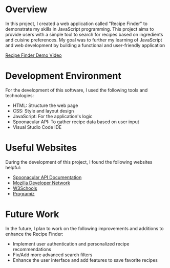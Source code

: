 # Overview
In this project, I created a web application called "Recipe Finder" to demonstrate my skills in JavaScript programming. This project aims to provide users with a simple tool to search for recipes based on ingredients and cuisine preferences. My goal was to further my learning of JavaScript and web development by building a functional and user-friendly application

[Recipe Finder Demo Video](https://youtu.be/H0pp2zwEE_E)

# Development Environment

For the development of this software, I used the following tools and technologies:

* HTML: Structure the web page
* CSS: Style and layout design
* JavaScript: For the application's logic
* Spoonacular API: To gather recipe data based on user input
* Visual Studio Code IDE

# Useful Websites

During the development of this project, I found the following websites helpful:

* [Spoonacular API Documentation](https://spoonacular.com/food-api/console#Dashboard)
* [Mozilla Developer Network](https://developer.mozilla.org/en-US/docs/Web/JavaScript)
* [W3Schools](https://www.w3schools.com/)
* [Programiz](https://www.programiz.com/javascript)

# Future Work

In the future, I plan to work on the following improvements and additions to enhance the Recipe Finder:

* Implement user authentication and personalized recipe recommendations
* Fix/Add more advanced search filters
* Enhance the user interface and add features to save favorite recipes